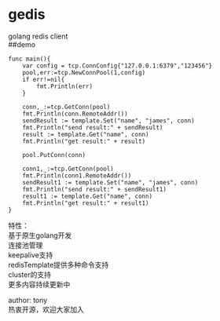 # gedis
golang redis client  
##demo  
```
func main(){
    var config = tcp.ConnConfig{"127.0.0.1:6379","123456"}
	pool,err:=tcp.NewConnPool(1,config)
	if err!=nil{
		fmt.Println(err)
	}

	conn,_:=tcp.GetConn(pool)
	fmt.Println(conn.RemoteAddr())
	sendResult := template.Set("name", "james", conn)
	fmt.Println("send result:" + sendResult)
	result := template.Get("name", conn)
	fmt.Println("get result:" + result)

	pool.PutConn(conn)

	conn1,_:=tcp.GetConn(pool)
	fmt.Println(conn1.RemoteAddr())
	sendResult1 := template.Set("name", "james", conn)
	fmt.Println("send result:" + sendResult1)
	result1 := template.Get("name", conn)
	fmt.Println("get result:" + result1)
}
```  

特性：  
基于原生golang开发  
连接池管理  
keepalive支持  
redisTemplate提供多种命令支持  
cluster的支持  
更多内容持续更新中  

author: tony  
热衷开源，欢迎大家加入

